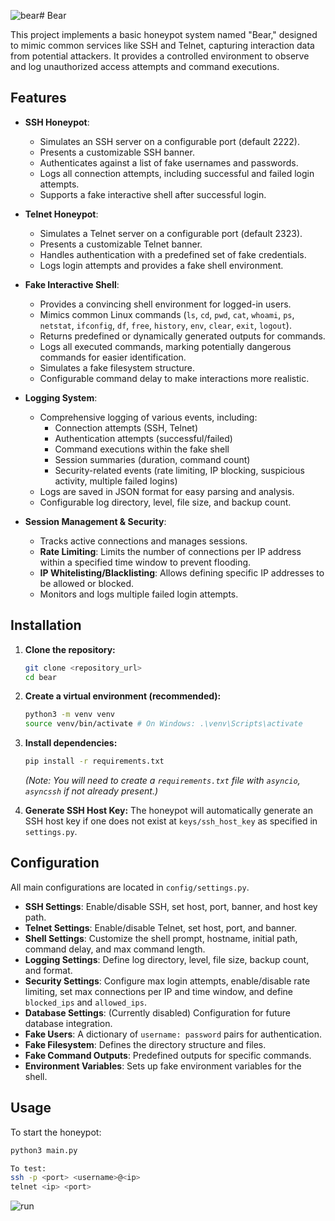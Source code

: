 ![bear](https://github.com/user-attachments/assets/8d6521e9-e66f-4317-81aa-a6dfa229d5d8)# Bear

This project implements a basic honeypot system named "Bear," designed to mimic common services like SSH and Telnet, capturing interaction data from potential attackers. It provides a controlled environment to observe and log unauthorized access attempts and command executions.

## Features

* **SSH Honeypot**:
    * Simulates an SSH server on a configurable port (default 2222).
    * Presents a customizable SSH banner.
    * Authenticates against a list of fake usernames and passwords.
    * Logs all connection attempts, including successful and failed login attempts.
    * Supports a fake interactive shell after successful login.

* **Telnet Honeypot**:
    * Simulates a Telnet server on a configurable port (default 2323).
    * Presents a customizable Telnet banner.
    * Handles authentication with a predefined set of fake credentials.
    * Logs login attempts and provides a fake shell environment.

* **Fake Interactive Shell**:
    * Provides a convincing shell environment for logged-in users.
    * Mimics common Linux commands (`ls`, `cd`, `pwd`, `cat`, `whoami`, `ps`, `netstat`, `ifconfig`, `df`, `free`, `history`, `env`, `clear`, `exit`, `logout`).
    * Returns predefined or dynamically generated outputs for commands.
    * Logs all executed commands, marking potentially dangerous commands for easier identification.
    * Simulates a fake filesystem structure.
    * Configurable command delay to make interactions more realistic.

* **Logging System**:
    * Comprehensive logging of various events, including:
        * Connection attempts (SSH, Telnet)
        * Authentication attempts (successful/failed)
        * Command executions within the fake shell
        * Session summaries (duration, command count)
        * Security-related events (rate limiting, IP blocking, suspicious activity, multiple failed logins)
    * Logs are saved in JSON format for easy parsing and analysis.
    * Configurable log directory, level, file size, and backup count.

* **Session Management & Security**:
    * Tracks active connections and manages sessions.
    * **Rate Limiting**: Limits the number of connections per IP address within a specified time window to prevent flooding.
    * **IP Whitelisting/Blacklisting**: Allows defining specific IP addresses to be allowed or blocked.
    * Monitors and logs multiple failed login attempts.

## Installation

1.  **Clone the repository:**
    ```bash
    git clone <repository_url>
    cd bear
    ```

2.  **Create a virtual environment (recommended):**
    ```bash
    python3 -m venv venv
    source venv/bin/activate # On Windows: .\venv\Scripts\activate
    ```

3.  **Install dependencies:**
    ```bash
    pip install -r requirements.txt
    ```
    *(Note: You will need to create a `requirements.txt` file with `asyncio`, `asyncssh` if not already present.)*

4.  **Generate SSH Host Key:**
    The honeypot will automatically generate an SSH host key if one does not exist at `keys/ssh_host_key` as specified in `settings.py`.

## Configuration

All main configurations are located in `config/settings.py`.

* **SSH Settings**: Enable/disable SSH, set host, port, banner, and host key path.
* **Telnet Settings**: Enable/disable Telnet, set host, port, and banner.
* **Shell Settings**: Customize the shell prompt, hostname, initial path, command delay, and max command length.
* **Logging Settings**: Define log directory, level, file size, backup count, and format.
* **Security Settings**: Configure max login attempts, enable/disable rate limiting, set max connections per IP and time window, and define `blocked_ips` and `allowed_ips`.
* **Database Settings**: (Currently disabled) Configuration for future database integration.
* **Fake Users**: A dictionary of `username: password` pairs for authentication.
* **Fake Filesystem**: Defines the directory structure and files.
* **Fake Command Outputs**: Predefined outputs for specific commands.
* **Environment Variables**: Sets up fake environment variables for the shell.

## Usage

To start the honeypot:

```bash
python3 main.py

To test:
ssh -p <port> <username>@<ip>
telnet <ip> <port>
```

![run](https://github.com/user-attachments/assets/a0585871-3783-4ad9-bcfa-ed251f987ded)
